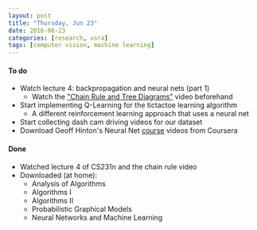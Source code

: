 ```yaml
---
layout: post
title: "Thursday, Jun 23"
date: 2016-06-23
categories: [research, usra]
tags: [computer vision, machine learning]
---
```

#### To do
- Watch lecture 4: backpropagation and neural nets (part 1)
	- Watch the ["Chain Rule and Tree Diagrams"](https://www.youtube.com/watch?v=kCr13iTRN7E&app=desktop) video beforehand
- Start implementing Q-Learning for the tictactoe learning algorithm
	- A different reinforcement learning approach that uses a neural net
- Start collecting dash cam driving videos for our dataset
- Download Geoff Hinton's Neural Net [course](https://www.coursera.org/course/neuralnets) videos from Coursera

#### Done
- Watched lecture 4 of CS231n and the chain rule video
- Downloaded (at home):
	- Analysis of Algorithms
	- Algorithms I
	- Algorithms II
	- Probabilistic Graphical Models
	- Neural Networks and Machine Learning
